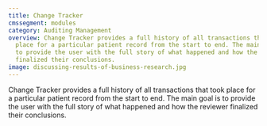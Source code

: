 ```yaml
---
title: Change Tracker
cmssegment: modules
category: Auditing Management
overview: Change Tracker provides a full history of all transactions that took
  place for a particular patient record from the start to end. The main goal is
  to provide the user with the full story of what happened and how the reviewer
  finalized their conclusions.
image: discussing-results-of-business-research.jpg
---
```

Change Tracker provides a full history of all transactions that took place for a particular patient record from the start to end. The main goal is to provide the user with the full story of what happened and how the reviewer finalized their conclusions.
